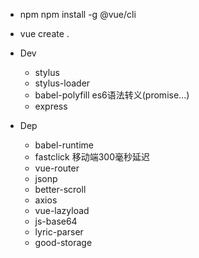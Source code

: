 

- npm npm install -g @vue/cli
- vue create .
- Dev
    - stylus 
    - stylus-loader
    - babel-polyfill es6语法转义(promise...)
    - express
    
- Dep
    - babel-runtime
    - fastclick 移动端300毫秒延迟
    - vue-router
    - jsonp
    - better-scroll
    - axios
    - vue-lazyload
    - js-base64
    - lyric-parser
    - good-storage





